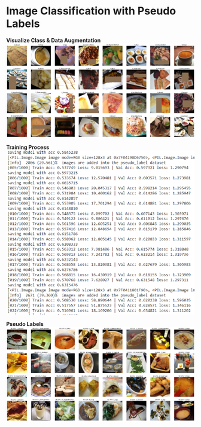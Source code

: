 # Image Classification with Pseudo Labels #

**Visualize Class & Data Augmentation**  
![Alt Text](input.png)

**Training Process**  
<img src="train.png" alt="train" width="600"/>

**Pseudo Labels**  
![Alt Text](pseudo.png)
